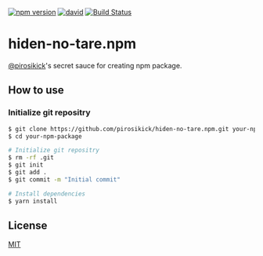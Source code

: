 [![npm version](https://badge.fury.io/js/hiden-no-tare.npm.svg)](http://badge.fury.io/js/hiden-no-tare.npm)
[![david](https://david-dm.org/pirosikick/hiden-no-tare.npm.svg)](https://david-dm.org/pirosikick/hiden-no-tare.npm)
[![Build Status](https://travis-ci.org/pirosikick/hiden-no-tare.npm.svg)](https://travis-ci.org/pirosikick/hiden-no-tare.npm)

hiden-no-tare.npm
=================

[@pirosikick](https://github.com/pirosikick)'s secret sauce for creating npm package.

## How to use

### Initialize git repositry

```sh
$ git clone https://github.com/pirosikick/hiden-no-tare.npm.git your-npm-package
$ cd your-npm-package

# Initialize git repositry
$ rm -rf .git
$ git init
$ git add .
$ git commit -m "Initial commit"

# Install dependencies
$ yarn install
```

## License

[MIT](http://pirosikick.mit-license.org/)
